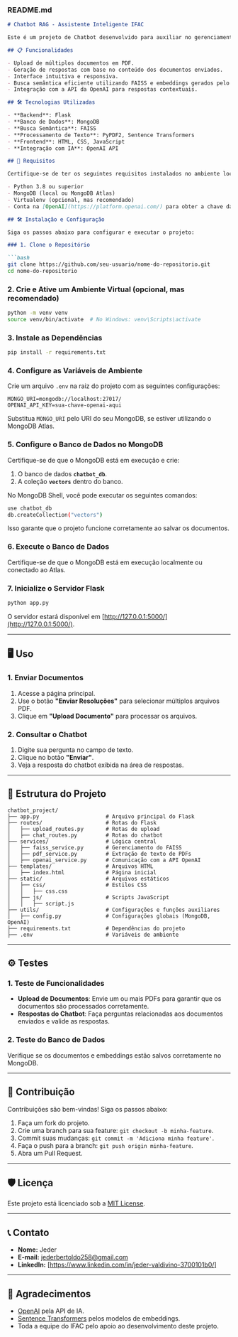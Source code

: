 
### **README.md**

```markdown
# Chatbot RAG - Assistente Inteligente IFAC

Este é um projeto de Chatbot desenvolvido para auxiliar no gerenciamento e consulta de resoluções e documentos no IFAC, utilizando inteligência artificial. O sistema suporta o upload de documentos em PDF e responde a perguntas com base no conteúdo enviado.

## 📋 Funcionalidades

- Upload de múltiplos documentos em PDF.
- Geração de respostas com base no conteúdo dos documentos enviados.
- Interface intuitiva e responsiva.
- Busca semântica eficiente utilizando FAISS e embeddings gerados pelo `sentence-transformers`.
- Integração com a API da OpenAI para respostas contextuais.

## 🛠️ Tecnologias Utilizadas

- **Backend**: Flask
- **Banco de Dados**: MongoDB
- **Busca Semântica**: FAISS
- **Processamento de Texto**: PyPDF2, Sentence Transformers
- **Frontend**: HTML, CSS, JavaScript
- **Integração com IA**: OpenAI API

## 🚀 Requisitos

Certifique-se de ter os seguintes requisitos instalados no ambiente local:

- Python 3.8 ou superior
- MongoDB (local ou MongoDB Atlas)
- Virtualenv (opcional, mas recomendado)
- Conta na [OpenAI](https://platform.openai.com/) para obter a chave da API

## 🛠️ Instalação e Configuração

Siga os passos abaixo para configurar e executar o projeto:

### 1. Clone o Repositório

```bash
git clone https://github.com/seu-usuario/nome-do-repositorio.git
cd nome-do-repositorio
```

### 2. Crie e Ative um Ambiente Virtual (opcional, mas recomendado)

```bash
python -m venv venv
source venv/bin/activate  # No Windows: venv\Scripts\activate
```

### 3. Instale as Dependências

```bash
pip install -r requirements.txt
```

### 4. Configure as Variáveis de Ambiente

Crie um arquivo `.env` na raiz do projeto com as seguintes configurações:

```env
MONGO_URI=mongodb://localhost:27017/
OPENAI_API_KEY=sua-chave-openai-aqui
```

Substitua `MONGO_URI` pelo URI do seu MongoDB, se estiver utilizando o MongoDB Atlas.

### 5. Configure o Banco de Dados no MongoDB

Certifique-se de que o MongoDB está em execução e crie:

1. O banco de dados **`chatbot_db`**.
2. A coleção **`vectors`** dentro do banco.

No MongoDB Shell, você pode executar os seguintes comandos:

```bash
use chatbot_db
db.createCollection("vectors")
```

Isso garante que o projeto funcione corretamente ao salvar os documentos.

### 6. Execute o Banco de Dados

Certifique-se de que o MongoDB está em execução localmente ou conectado ao Atlas.

### 7. Inicialize o Servidor Flask

```bash
python app.py
```

O servidor estará disponível em [http://127.0.0.1:5000/](http://127.0.0.1:5000/).

---

## 🖥️ Uso

### 1. Enviar Documentos

1. Acesse a página principal.
2. Use o botão **"Enviar Resoluções"** para selecionar múltiplos arquivos PDF.
3. Clique em **"Upload Documento"** para processar os arquivos.

### 2. Consultar o Chatbot

1. Digite sua pergunta no campo de texto.
2. Clique no botão **"Enviar"**.
3. Veja a resposta do chatbot exibida na área de respostas.

---

## 📂 Estrutura do Projeto

```
chatbot_project/
├── app.py                     # Arquivo principal do Flask
├── routes/                    # Rotas do Flask
│   ├── upload_routes.py       # Rotas de upload
│   ├── chat_routes.py         # Rotas do chatbot
├── services/                  # Lógica central
│   ├── faiss_service.py       # Gerenciamento do FAISS
│   ├── pdf_service.py         # Extração de texto de PDFs
│   ├── openai_service.py      # Comunicação com a API OpenAI
├── templates/                 # Arquivos HTML
│   ├── index.html             # Página inicial
├── static/                    # Arquivos estáticos
│   ├── css/                   # Estilos CSS
│   │   ├── css.css
│   ├── js/                    # Scripts JavaScript
│   │   ├── script.js
├── utils/                     # Configurações e funções auxiliares
│   ├── config.py              # Configurações globais (MongoDB, OpenAI)
├── requirements.txt           # Dependências do projeto
├── .env                       # Variáveis de ambiente
```

---

## ⚙️ Testes

### 1. Teste de Funcionalidades

- **Upload de Documentos**: Envie um ou mais PDFs para garantir que os documentos são processados corretamente.
- **Respostas do Chatbot**: Faça perguntas relacionadas aos documentos enviados e valide as respostas.

### 2. Teste do Banco de Dados

Verifique se os documentos e embeddings estão salvos corretamente no MongoDB.

---

## 📝 Contribuição

Contribuições são bem-vindas! Siga os passos abaixo:

1. Faça um fork do projeto.
2. Crie uma branch para sua feature: `git checkout -b minha-feature`.
3. Commit suas mudanças: `git commit -m 'Adiciona minha feature'`.
4. Faça o push para a branch: `git push origin minha-feature`.
5. Abra um Pull Request.

---

## 🛡️ Licença

Este projeto está licenciado sob a [MIT License](LICENSE).

---

## 📞 Contato

- **Nome:** Jeder
- **E-mail:** jederbertoldo258@gmail.com
- **LinkedIn:** [https://www.linkedin.com/in/jeder-valdivino-3700101b0/]

---

## 🌟 Agradecimentos

- [OpenAI](https://platform.openai.com/) pela API de IA.
- [Sentence Transformers](https://www.sbert.net/) pelos modelos de embeddings.
- Toda a equipe do IFAC pelo apoio ao desenvolvimento deste projeto.
  

